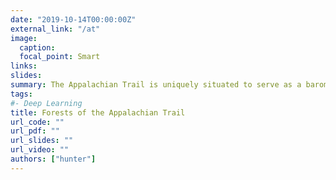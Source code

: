 ```yaml
---
date: "2019-10-14T00:00:00Z"
external_link: "/at"
image:
  caption: 
  focal_point: Smart
links:
slides: 
summary: The Appalachian Trail is uniquely situated to serve as a barometer for the air, water, and biological diversity of the Appalachian Mountains and much of the eastern United States.
tags:
#- Deep Learning
title: Forests of the Appalachian Trail
url_code: ""
url_pdf: ""
url_slides: ""
url_video: ""
authors: ["hunter"]
---
```



